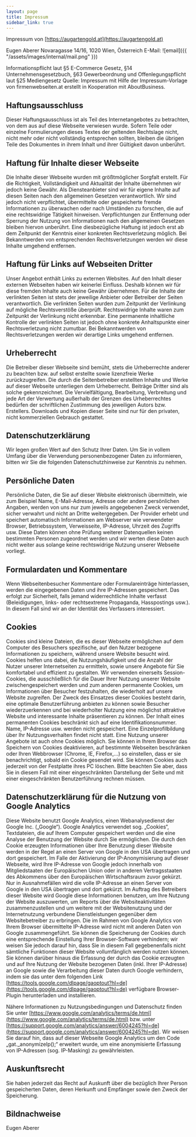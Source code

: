 ```yaml
---
layout: page
title: Impressum
sidebar_link: true
---
```


Impressum von [https://augartengold.at](https://augartengold.at)

Eugen Aberer
Novaragasse 14/16, 1020 Wien, Österreich
E-Mail: ![email]({{ "/assets/images/internal/mail.png" }})

Informationspflicht laut §5 E-Commerce Gesetz, §14 Unternehmensgesetzbuch, §63 Gewerbeordnung und Offenlegungspflicht laut §25 Mediengesetz
Quelle: Impressum mit Hilfe der Impressum-Vorlage von firmenwebseiten.at erstellt in Kooperation mit AboutBusiness.

## Haftungsausschluss
Dieser Haftungsausschluss ist als Teil des Internetangebotes zu betrachten, von dem aus auf diese Webseite verwiesen wurde. Sofern Teile oder einzelne Formulierungen dieses Textes der geltenden Rechtslage nicht, nicht mehr oder nicht vollständig entsprechen sollten, bleiben die übrigen Teile des Dokumentes in ihrem Inhalt und ihrer Gültigkeit davon unberührt.

## Haftung für Inhalte dieser Webseite
Die Inhalte dieser Webseite wurden mit größtmöglicher Sorgfalt erstellt. Für die Richtigkeit, Vollständigkeit und Aktualität der Inhalte übernehmen wir jedoch keine Gewähr. Als Diensteanbieter sind wir für eigene Inhalte auf diesen Seiten nach den allgemeinen Gesetzen verantwortlich. Wir sind jedoch nicht verpflichtet, übermittelte oder gespeicherte fremde Informationen zu überwachen oder nach Umständen zu forschen, die auf eine rechtswidrige Tätigkeit hinweisen. Verpflichtungen zur Entfernung oder Sperrung der Nutzung von Informationen nach den allgemeinen Gesetzen bleiben hiervon unberührt. Eine diesbezügliche Haftung ist jedoch erst ab dem Zeitpunkt der Kenntnis einer konkreten Rechtsverletzung möglich. Bei Bekanntwerden von entsprechenden Rechtsverletzungen werden wir diese Inhalte umgehend entfernen.

## Haftung für Links auf Webseiten Dritter
Unser Angebot enthält Links zu externen Websites. Auf den Inhalt dieser externen Webseiten haben wir keinerlei Einfluss. Deshalb können wir für diese fremden Inhalte auch keine Gewähr übernehmen. Für die Inhalte der verlinkten Seiten ist stets der jeweilige Anbieter oder Betreiber der Seiten verantwortlich. Die verlinkten Seiten wurden zum Zeitpunkt der Verlinkung auf mögliche Rechtsverstöße überprüft. Rechtswidrige Inhalte waren zum Zeitpunkt der Verlinkung nicht erkennbar. Eine permanente inhaltliche Kontrolle der verlinkten Seiten ist jedoch ohne konkrete Anhaltspunkte einer Rechtsverletzung nicht zumutbar. Bei Bekanntwerden von Rechtsverletzungen werden wir derartige Links umgehend entfernen.

## Urheberrecht
Die Betreiber dieser Webseite sind bemüht, stets die Urheberrechte anderer zu beachten bzw. auf selbst erstellte sowie lizenzfreie Werke zurückzugreifen. Die durch die Seitenbetreiber erstellten Inhalte und Werke auf dieser Webseite unterliegen dem Urheberrecht. Beiträge Dritter sind als solche gekennzeichnet. Die Vervielfältigung, Bearbeitung, Verbreitung und jede Art der Verwertung außerhalb der Grenzen des Urheberrechtes bedürfen der schriftlichen Zustimmung des jeweiligen Autors bzw. Erstellers. Downloads und Kopien dieser Seite sind nur für den privaten, nicht kommerziellen Gebrauch gestattet.

## Datenschutzerklärung
Wir legen großen Wert auf den Schutz Ihrer Daten. Um Sie in vollem Umfang über die Verwendung personenbezogener Daten zu informieren, bitten wir Sie die folgenden Datenschutzhinweise zur Kenntnis zu nehmen.

## Persönliche Daten
Persönliche Daten, die Sie auf dieser Website elektronisch übermitteln, wie zum Beispiel Name, E-Mail-Adresse, Adresse oder andere persönlichen Angaben, werden von uns nur zum jeweils angegebenen Zweck verwendet, sicher verwahrt und nicht an Dritte weitergegeben. Der Provider erhebt und speichert automatisch Informationen am Webserver wie verwendeter Browser, Betriebssystem, Verweisseite, IP-Adresse, Uhrzeit des Zugriffs usw. Diese Daten können ohne Prüfung weiterer Datenquellen keinen bestimmten Personen zugeordnet werden und wir werten diese Daten auch nicht weiter aus solange keine rechtswidrige Nutzung unserer Webseite vorliegt.

## Formulardaten und Kommentare
Wenn Webseitenbesucher Kommentare oder Formulareinträge hinterlassen, werden die eingegebenen Daten und ihre IP-Adressen gespeichert. Das erfolgt zur Sicherheit, falls jemand widerrechtliche Inhalte verfasst (Beleidigungen, links- oder rechtsextreme Propaganda, Hasspostings usw.). In diesem Fall sind wir an der Identität des Verfassers interessiert.

## <a id="cookies"></a>Cookies
Cookies sind kleine Dateien, die es dieser Webseite ermöglichen auf dem Computer des Besuchers spezifische, auf den Nutzer bezogene Informationen zu speichern, während unsere Website besucht wird. Cookies helfen uns dabei, die Nutzungshäufigkeit und die Anzahl der Nutzer unserer Internetseiten zu ermitteln, sowie unsere Angebote für Sie komfortabel und effizient zu gestalten. Wir verwenden einerseits Session-Cookies, die ausschließlich für die Dauer Ihrer Nutzung unserer Website zwischengespeichert werden und zum anderen permanente Cookies, um Informationen über Besucher festzuhalten, die wiederholt auf unsere Website zugreifen. Der Zweck des Einsatzes dieser Cookies besteht darin, eine optimale Benutzerführung anbieten zu können sowie Besucher wiederzuerkennen und bei wiederholter Nutzung eine möglichst attraktive Website und interessante Inhalte präsentieren zu können. Der Inhalt eines permanenten Cookies beschränkt sich auf eine Identifikationsnummer. Name, IP-Adresse usw. werden nicht gespeichert. Eine Einzelprofilbildung über Ihr Nutzungsverhalten findet nicht statt. Eine Nutzung unserer Angebote ist auch ohne Cookies möglich. Sie können in Ihrem Browser das Speichern von Cookies deaktivieren, auf bestimmte Webseiten beschränken oder Ihren Webbrowser (Chrome, IE, Firefox,…) so einstellen, dass er sie benachrichtigt, sobald ein Cookie gesendet wird. Sie können Cookies auch jederzeit von der Festplatte ihres PC löschen. Bitte beachten Sie aber, dass Sie in diesem Fall mit einer eingeschränkten Darstellung der Seite und mit einer eingeschränkten Benutzerführung rechnen müssen.

## Datenschutzerklärung für die Nutzung von Google Analytics
Diese Website benutzt Google Analytics, einen Webanalysedienst der Google Inc. („Google“). Google Analytics verwendet sog. „Cookies“, Textdateien, die auf Ihrem Computer gespeichert werden und die eine Analyse der Benutzung der Website durch Sie ermöglichen. Die durch den Cookie erzeugten Informationen über Ihre Benutzung dieser Website werden in der Regel an einen Server von Google in den USA übertragen und dort gespeichert. Im Falle der Aktivierung der IP-Anonymisierung auf dieser Webseite, wird Ihre IP-Adresse von Google jedoch innerhalb von Mitgliedstaaten der Europäischen Union oder in anderen Vertragsstaaten des Abkommens über den Europäischen Wirtschaftsraum zuvor gekürzt. Nur in Ausnahmefällen wird die volle IP-Adresse an einen Server von Google in den USA übertragen und dort gekürzt. Im Auftrag des Betreibers dieser Website wird Google diese Informationen benutzen, um Ihre Nutzung der Website auszuwerten, um Reports über die Websiteaktivitäten zusammenzustellen und um weitere mit der Websitenutzung und der Internetnutzung verbundene Dienstleistungen gegenüber dem Websitebetreiber zu erbringen. Die im Rahmen von Google Analytics von Ihrem Browser übermittelte IP-Adresse wird nicht mit anderen Daten von Google zusammengeführt. Sie können die Speicherung der Cookies durch eine entsprechende Einstellung Ihrer Browser-Software verhindern; wir weisen Sie jedoch darauf hin, dass Sie in diesem Fall gegebenenfalls nicht sämtliche Funktionen dieser Website vollumfänglich werden nutzen können. Sie können darüber hinaus die Erfassung der durch das Cookie erzeugten und auf Ihre Nutzung der Website bezogenen Daten (inkl. Ihrer IP-Adresse) an Google sowie die Verarbeitung dieser Daten durch Google verhindern, indem sie das unter dem folgenden Link
[https://tools.google.com/dlpage/gaoptout?hl=de](https://tools.google.com/dlpage/gaoptout?hl=de) verfügbare Browser-Plugin herunterladen und installieren.

Nähere Informationen zu Nutzungsbedingungen und Datenschutz finden Sie unter [https://www.google.com/analytics/terms/de.html](https://www.google.com/analytics/terms/de.html) bzw. unter [https://support.google.com/analytics/answer/6004245?hl=de](https://support.google.com/analytics/answer/6004245?hl=de). Wir weisen Sie darauf hin, dass auf dieser Webseite Google Analytics um den Code „gat._anonymizeIp();“ erweitert wurde, um eine anonymisierte Erfassung von IP-Adressen (sog. IP-Masking) zu gewährleisten.

## Auskunftsrecht
Sie haben jederzeit das Recht auf Auskunft über die bezüglich Ihrer Person gespeicherten Daten, deren Herkunft und Empfänger sowie den Zweck der Speicherung.

## Bildnachweise
Eugen Aberer
